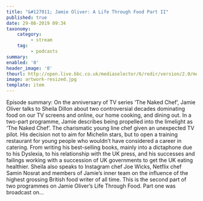 ```yaml
---
title: "&#127911; Jamie Oliver: A Life Through Food Part II"
published: true
date: 29-08-2019 09:34
taxonomy:
    category:
         - stream
    tag:
         - podcasts
summary:
enabled: '0'
header_image: '0'
theurl: http://open.live.bbc.co.uk/mediaselector/6/redir/version/2.0/mediaset/audio-nondrm-download/proto/http/vpid/p07kqcpg.mp3
image: artwork-resized.jpg
template: item
---
```

 
Episode summary: On the anniversary of TV series ‘The Naked Chef’, Jamie Oliver talks to Sheila Dillon about two controversial decades dominating food on our TV screens and online, our home cooking, and dining out. In a two-part programme, Jamie describes being propelled into the limelight as ‘The Naked Chef’. The charismatic young line chef given an unexpected TV pilot. His decision not to aim for Michelin stars, but to open a training restaurant for young people who wouldn’t have considered a career in catering. From writing his best-selling books, mainly into a dictaphone due to his Dyslexia, to his relationship with the UK press, and his successes and failings working with a succession of UK governments to get the UK eating healthier. Sheila also speaks to Instagram chef Joe Wicks, Netflix chef Samin Nosrat and members of Jamie’s inner team on the influence of the highest grossing British food writer of all time. This is the second part of two programmes on Jamie Oliver’s Life Through Food. Part one was broadcast on…
